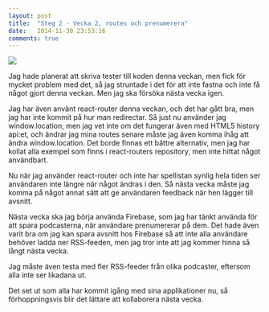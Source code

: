 ```yaml
---
layout: post
title:  "Steg 2 - Vecka 2, routes och prenumerera"
date:   2014-11-30 23:53:16
comments: true
---
```


<img class="float-left" src="http://proxy.klamby.com/ninjapodcat.png" />

Jag hade planerat att skriva tester till koden denna veckan, men fick för
mycket problem med det, så jag struntade i det för att inte fastna och inte få
något gjort denna veckan. Men jag ska försöka nästa vecka igen.

Jag har även använt react-router denna veckan, och det har gått bra, men jag
har inte kommit på hur man redirectar. Så just nu använder jag window.location,
men jag vet inte om det fungerar även med HTML5 history api:et, och ändrar jag
mina routes senare måste jag även komma ihåg att ändra window.location. Det
borde finnas ett bättre alternativ, men jag har kollat alla exempel som finns
i react-routers repository, men inte hittat något användbart.

Nu när jag använder react-router och inte har spellistan synlig hela tiden ser
användaren inte längre när något ändras i den. Så nästa vecka måste jag komma
på något annat sätt att ge användaren feedback när hen lägger till avsnitt.

Nästa vecka ska jag börja använda Firebase, som jag har tänkt använda för att
spara podcasterna, när användare prenumererar på dem. Det hade även varit bra
om jag kan spara avsnitt hos Firebase så att inte alla användare behöver ladda
ner RSS-feeden, men jag tror inte att jag kommer hinna så långt nästa vecka.

Jag måste även testa med fler RSS-feeder från olika podcaster, eftersom alla
inte ser likadana ut.

Det set ut som alla har kommit igång med sina applikationer nu, så förhoppningsvis
blir det lättare att kollaborera nästa vecka.
